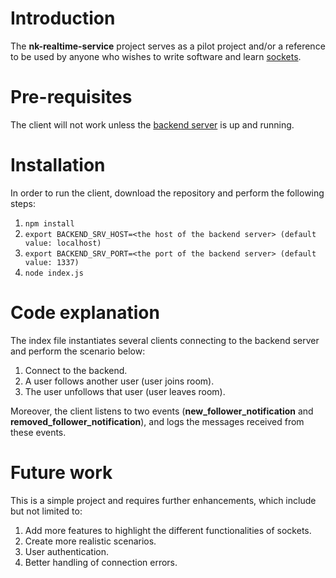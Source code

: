 # Introduction
The **nk-realtime-service** project serves as a pilot project and/or a reference to be used by anyone who wishes to write software and learn [sockets](https://www.tutorialspoint.com/unix_sockets/what_is_socket.htm).

# Pre-requisites
The client will not work unless the [backend server](https://github.com/nicolaselkhoury/nk-realtime-service) is up and running.

# Installation
In order to run the client, download the repository and perform the following steps:

1. ```npm install```
2. ```export BACKEND_SRV_HOST=<the host of the backend server> (default value: localhost)```
3. ```export BACKEND_SRV_PORT=<the port of the backend server> (default value: 1337)```
4. ```node index.js```

# Code explanation
The index file instantiates several clients connecting to the backend server and perform the scenario below:

1. Connect to the backend.
2. A user follows another user (user joins room).
3. The user unfollows that user (user leaves room).

Moreover, the client listens to two events (__new_follower_notification__ and __removed_follower_notification__), and logs the messages received from these events.

# Future work
This is a simple project and requires further enhancements, which include but not limited to:

1. Add more features to highlight the different functionalities of sockets.
2. Create more realistic scenarios.
3. User authentication.
4. Better handling of connection errors.